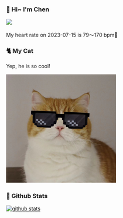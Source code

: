 ### 👋 Hi~ I'm Chen 

![](https://komarev.com/ghpvc/?username=z1cheng&style=flat)

My heart rate on 2023-07-15 is 79～170 bpm💖

### 🐈 My Cat
Yep, he is so cool!

<img src="/images/mycat.jpg" width="300px" />

### 🧐 Github Stats
[![github stats](https://github-readme-stats.vercel.app/api?username=z1cheng&show_icons=true&theme=default)](https://github.com/anuraghazra/github-readme-stats)

